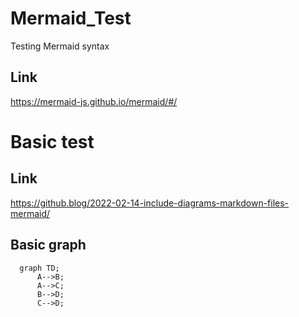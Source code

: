 # Mermaid_Test
Testing Mermaid syntax 
## Link
https://mermaid-js.github.io/mermaid/#/

# Basic test
## Link
https://github.blog/2022-02-14-include-diagrams-markdown-files-mermaid/
## Basic graph

```mermaid
  graph TD;
      A-->B;
      A-->C;
      B-->D;
      C-->D;
```
